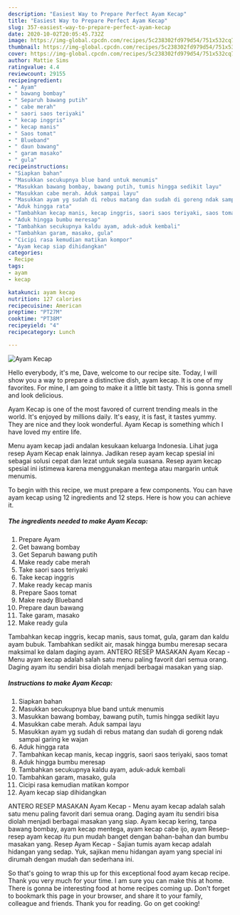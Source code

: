 ```yaml
---
description: "Easiest Way to Prepare Perfect Ayam Kecap"
title: "Easiest Way to Prepare Perfect Ayam Kecap"
slug: 357-easiest-way-to-prepare-perfect-ayam-kecap
date: 2020-10-02T20:05:45.732Z
image: https://img-global.cpcdn.com/recipes/5c238302fd979d54/751x532cq70/ayam-kecap-foto-resep-utama.jpg
thumbnail: https://img-global.cpcdn.com/recipes/5c238302fd979d54/751x532cq70/ayam-kecap-foto-resep-utama.jpg
cover: https://img-global.cpcdn.com/recipes/5c238302fd979d54/751x532cq70/ayam-kecap-foto-resep-utama.jpg
author: Mattie Sims
ratingvalue: 4.4
reviewcount: 29155
recipeingredient:
- " Ayam"
- " bawang bombay"
- " Separuh bawang putih"
- " cabe merah"
- " saori saos teriyaki"
- " kecap inggris"
- " kecap manis"
- " Saos tomat"
- " Blueband"
- " daun bawang"
- " garam masako"
- " gula"
recipeinstructions:
- "Siapkan bahan"
- "Masukkan secukupnya blue band untuk menumis"
- "Masukkan bawang bombay, bawang putih, tumis hingga sedikit layu"
- "Masukkan cabe merah. Aduk sampai layu"
- "Masukkan ayam yg sudah di rebus matang dan sudah di goreng ndak sampai garing ke wajan"
- "Aduk hingga rata"
- "Tambahkan kecap manis, kecap inggris, saori saos teriyaki, saos tomat"
- "Aduk hingga bumbu meresap"
- "Tambahkan secukupnya kaldu ayam, aduk-aduk kembali"
- "Tambahkan garam, masako, gula"
- "Cicipi rasa kemudian matikan kompor"
- "Ayam kecap siap dihidangkan"
categories:
- Recipe
tags:
- ayam
- kecap

katakunci: ayam kecap 
nutrition: 127 calories
recipecuisine: American
preptime: "PT27M"
cooktime: "PT38M"
recipeyield: "4"
recipecategory: Lunch

---
```



![Ayam Kecap](https://img-global.cpcdn.com/recipes/5c238302fd979d54/751x532cq70/ayam-kecap-foto-resep-utama.jpg)

Hello everybody, it's me, Dave, welcome to our recipe site. Today, I will show you a way to prepare a distinctive dish, ayam kecap. It is one of my favorites. For mine, I am going to make it a little bit tasty. This is gonna smell and look delicious.

Ayam Kecap is one of the most favored of current trending meals in the world. It's enjoyed by millions daily. It's easy, it is fast, it tastes yummy. They are nice and they look wonderful. Ayam Kecap is something which I have loved my entire life.

Menu ayam kecap jadi andalan kesukaan keluarga Indonesia. Lihat juga resep Ayam Kecap enak lainnya. Jadikan resep ayam kecap spesial ini sebagai solusi cepat dan lezat untuk segala suasana. Resep ayam kecap spesial ini istimewa karena menggunakan mentega atau margarin untuk menumis.


To begin with this recipe, we must prepare a few components. You can have ayam kecap using 12 ingredients and 12 steps. Here is how you can achieve it.

<!--inarticleads1-->

##### The ingredients needed to make Ayam Kecap:

1. Prepare  Ayam
1. Get  bawang bombay
1. Get  Separuh bawang putih
1. Make ready  cabe merah
1. Take  saori saos teriyaki
1. Take  kecap inggris
1. Make ready  kecap manis
1. Prepare  Saos tomat
1. Make ready  Blueband
1. Prepare  daun bawang
1. Take  garam, masako
1. Make ready  gula


Tambahkan kecap inggris, kecap manis, saus tomat, gula, garam dan kaldu ayam bubuk. Tambahkan sedikit air, masak hingga bumbu meresap secara maksimal ke dalam daging ayam. ANTERO RESEP MASAKAN Ayam Kecap - Menu ayam kecap adalah salah satu menu paling favorit dari semua orang. Daging ayam itu sendiri bisa diolah menjadi berbagai masakan yang siap. 

<!--inarticleads2-->

##### Instructions to make Ayam Kecap:

1. Siapkan bahan
1. Masukkan secukupnya blue band untuk menumis
1. Masukkan bawang bombay, bawang putih, tumis hingga sedikit layu
1. Masukkan cabe merah. Aduk sampai layu
1. Masukkan ayam yg sudah di rebus matang dan sudah di goreng ndak sampai garing ke wajan
1. Aduk hingga rata
1. Tambahkan kecap manis, kecap inggris, saori saos teriyaki, saos tomat
1. Aduk hingga bumbu meresap
1. Tambahkan secukupnya kaldu ayam, aduk-aduk kembali
1. Tambahkan garam, masako, gula
1. Cicipi rasa kemudian matikan kompor
1. Ayam kecap siap dihidangkan


ANTERO RESEP MASAKAN Ayam Kecap - Menu ayam kecap adalah salah satu menu paling favorit dari semua orang. Daging ayam itu sendiri bisa diolah menjadi berbagai masakan yang siap. Ayam kecap kering, tanpa bawang bombay, ayam kecap mentega, ayam kecap cabe ijo, ayam Resep-resep ayam kecap itu pun mudah banget dengan bahan-bahan dan bumbu masakan yang. Resep Ayam Kecap - Sajian tumis ayam kecap adalah hidangan yang sedap. Yuk, sajikan menu hidangan ayam yang special ini dirumah dengan mudah dan sederhana ini. 

So that's going to wrap this up for this exceptional food ayam kecap recipe. Thank you very much for your time. I am sure you can make this at home. There is gonna be interesting food at home recipes coming up. Don't forget to bookmark this page in your browser, and share it to your family, colleague and friends. Thank you for reading. Go on get cooking!
